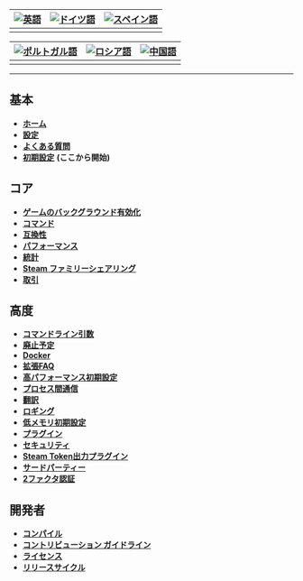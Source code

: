 | [![英語](https://raw.githubusercontent.com/hjnilsson/country-flags/master/png100px/us.png)](https://github.com/JustArchiNET/ArchiSteamFarm/wiki/Home) | [![ドイツ語](https://raw.githubusercontent.com/hjnilsson/country-flags/master/png100px/de.png)](https://github.com/JustArchiNET/ArchiSteamFarm/wiki/Home-de-DE) | [![スペイン語](https://raw.githubusercontent.com/hjnilsson/country-flags/master/png100px/es.png)](https://github.com/JustArchiNET/ArchiSteamFarm/wiki/Home-es-ES) |
| --------------------------------------------------------------------------------------------------------------------------------------------------- | ----------------------------------------------------------------------------------------------------------------------------------------------------------- | ------------------------------------------------------------------------------------------------------------------------------------------------------------ |
|                                                                                                                                                     |                                                                                                                                                             |                                                                                                                                                              |

| [![ポルトガル語](https://raw.githubusercontent.com/hjnilsson/country-flags/master/png100px/br.png)](https://github.com/JustArchiNET/ArchiSteamFarm/wiki/Home-pt-BR) | [![ロシア語](https://raw.githubusercontent.com/hjnilsson/country-flags/master/png100px/ru.png)](https://github.com/JustArchiNET/ArchiSteamFarm/wiki/Home-ru-RU) | [![中国語](https://raw.githubusercontent.com/hjnilsson/country-flags/master/png100px/cn.png)](https://github.com/JustArchiNET/ArchiSteamFarm/wiki/Home-zh-CN) |
| ------------------------------------------------------------------------------------------------------------------------------------------------------------- | ----------------------------------------------------------------------------------------------------------------------------------------------------------- | ---------------------------------------------------------------------------------------------------------------------------------------------------------- |
|                                                                                                                                                               |                                                                                                                                                             |                                                                                                                                                            |

* * *

## 基本

* **[ホーム](https://github.com/JustArchiNET/ArchiSteamFarm/wiki/Home)**
* **[設定](https://github.com/JustArchiNET/ArchiSteamFarm/wiki/Configuration)**
* **[よくある質問](https://github.com/JustArchiNET/ArchiSteamFarm/wiki/FAQ)**
* **[初期設定](https://github.com/JustArchiNET/ArchiSteamFarm/wiki/Setting-up)** **(ここから開始)**

## コア

* **[ゲームのバックグラウンド有効化](https://github.com/JustArchiNET/ArchiSteamFarm/wiki/Background-games-redeemer)**
* **[コマンド](https://github.com/JustArchiNET/ArchiSteamFarm/wiki/Commands)**
* **[互換性](https://github.com/JustArchiNET/ArchiSteamFarm/wiki/Compatibility)**
* **[パフォーマンス](https://github.com/JustArchiNET/ArchiSteamFarm/wiki/Performance)**
* **[統計](https://github.com/JustArchiNET/ArchiSteamFarm/wiki/Statistics)**
* **[Steam ファミリーシェアリング](https://github.com/JustArchiNET/ArchiSteamFarm/wiki/Steam-Family-Sharing)**
* **[取引](https://github.com/JustArchiNET/ArchiSteamFarm/wiki/Trading)**

## 高度

* **[コマンドライン引数](https://github.com/JustArchiNET/ArchiSteamFarm/wiki/Command-line-arguments)**
* **[廃止予定](https://github.com/JustArchiNET/ArchiSteamFarm/wiki/Deprecation)**
* **[Docker](https://github.com/JustArchiNET/ArchiSteamFarm/wiki/Docker)**
* **[拡張FAQ](https://github.com/JustArchiNET/ArchiSteamFarm/wiki/Extended-FAQ)**
* **[高パフォーマンス初期設定](https://github.com/JustArchiNET/ArchiSteamFarm/wiki/High-performance-setup)**
* **[プロセス間通信](https://github.com/JustArchiNET/ArchiSteamFarm/wiki/IPC)**
* **[翻訳](https://github.com/JustArchiNET/ArchiSteamFarm/wiki/Localization)**
* **[ロギング](https://github.com/JustArchiNET/ArchiSteamFarm/wiki/Logging)**
* **[低メモリ初期設定](https://github.com/JustArchiNET/ArchiSteamFarm/wiki/Low-memory-setup)**
* **[プラグイン](https://github.com/JustArchiNET/ArchiSteamFarm/wiki/Plugins)**
* **[セキュリティ](https://github.com/JustArchiNET/ArchiSteamFarm/wiki/Security)**
* **[Steam Token出力プラグイン](https://github.com/JustArchiNET/ArchiSteamFarm/wiki/SteamTokenDumperPlugin)**
* **[サードパーティー](https://github.com/JustArchiNET/ArchiSteamFarm/wiki/Third-party)**
* **[2ファクタ認証](https://github.com/JustArchiNET/ArchiSteamFarm/wiki/Two-factor-authentication)**

## 開発者

* **[コンパイル](https://github.com/JustArchiNET/ArchiSteamFarm/wiki/Compilation)**
* **[コントリビューション ガイドライン](https://github.com/JustArchiNET/ArchiSteamFarm/blob/master/.github/CONTRIBUTING.md)**
* **[ライセンス](https://github.com/JustArchiNET/ArchiSteamFarm/wiki/License)**
* **[リリースサイクル](https://github.com/JustArchiNET/ArchiSteamFarm/wiki/Release-cycle)**